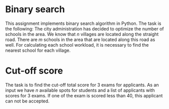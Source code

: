 # Binary search
This assignment implements binary search algorithm in Python. The task is the following:
The city administration has decided to optimize the number of schools in the area. We know that *n* villages are located along the straight road. There are *m* schools in the area that are located along this road as well. For calculating each school workload, it is necessary to find the nearest school for each village.

# Cut-off score
The task is to find the cut-off total score for 3 exams for applicants. As an input we have *n* available spots for students and a list of applicants with scores for 3 exams. If one of the exam is scored less than 40, this applicant can not be accepted.
